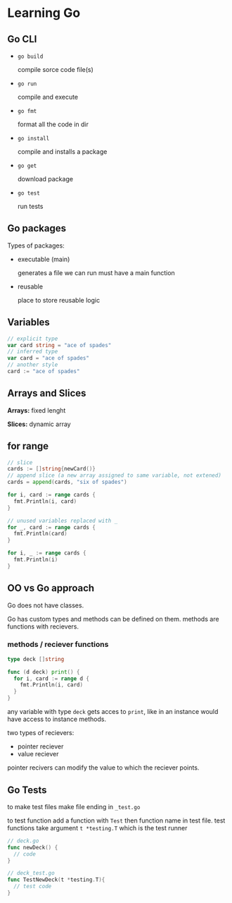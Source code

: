 # Learning Go

## Go CLI

- `go build`

  compile sorce code file(s)

- `go run`

  compile and execute

- `go fmt`

  format all the code in dir

- `go install`

  compile and installs a package

- `go get`

  download package

- `go test`

  run tests

## Go packages

Types of packages:

- executable (main)

  generates a file we can run must have a main function

- reusable

  place to store reusable logic

## Variables

```go
// explicit type
var card string = "ace of spades"
// inferred type
var card = "ace of spades"
// another style
card := "ace of spades"
```

## Arrays and Slices

**Arrays:** fixed lenght

**Slices:** dynamic array

## for range

```go
// slice
cards := []string{newCard()}
// append slice (a new array assigned to same variable, not extened)
cards = append(cards, "six of spades")

for i, card := range cards {
  fmt.Println(i, card)
}

// unused variables replaced with _
for _, card := range cards {
  fmt.Println(card)
}

for i, _ := range cards {
  fmt.Println(i)
}
```

## OO vs Go approach

Go does not have classes.

Go has custom types and methods can be defined on them. methods are functions with recievers.

### methods / reciever functions

```go
type deck []string

func (d deck) print() {
  for i, card := range d {
    fmt.Println(i, card)
  }
}
```

any variable with type `deck` gets acces to `print`, like in an instance would have access to instance methods.

two types of recievers:

- pointer reciever
- value reciever

pointer recivers can modify the value to which the reciever points.

## Go Tests

to make test files make file ending in `_test.go`

to test function add a function with `Test` then function name in test file. test functions take argument `t *testing.T` which is the test runner

```go
// deck.go
func newDeck() {
  // code
}

// deck_test.go
func TestNewDeck(t *testing.T){
  // test code
}
```
